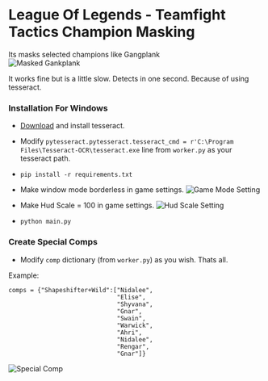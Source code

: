 # League Of Legends - Teamfight Tactics Champion Masking
Its masks selected champions like Gangplank<br>
![Masked Gankplank](https://github.com/tufanYavas/LoL-TFT-Champion-Masking/blob/master/images/maskedimg.png)

It works fine but is a little slow. Detects in one second. Because of using tesseract.

### Installation For Windows
- [Download](https://github.com/UB-Mannheim/tesseract/wiki) and install tesseract.
- Modify ```pytesseract.pytesseract.tesseract_cmd = r'C:\Program Files\Tesseract-OCR\tesseract.exe``` line from ```worker.py``` as your tesseract path.
- ```pip install -r requirements.txt```
- Make window mode borderless in game settings.
![Game Mode Setting](https://github.com/tufanYavas/LoL-TFT-Champion-Masking/blob/master/images/borderlessoption.png)
- Make Hud Scale = 100 in game settings.
![Hud Scale Setting](https://github.com/tufanYavas/LoL-TFT-Champion-Masking/blob/master/images/hudscaleoption.jpg)

- ```python main.py```

### Create Special Comps
- Modify ```comp``` dictionary (from ```worker.py```) as you wish. Thats all.

Example:
```
comps = {"Shapeshifter+Wild":["Nidalee",
                              "Elise",
                              "Shyvana",
                              "Gnar",
                              "Swain",
                              "Warwick",
                              "Ahri",
                              "Nidalee",
                              "Rengar",
                              "Gnar"]}
```
![Special Comp](https://github.com/tufanYavas/LoL-TFT-Champion-Masking/blob/master/images/specialcomp.png)
